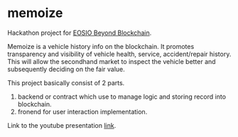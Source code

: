 # memoize

Hackathon project for [EOSIO Beyond Blockchain](https://eosio-beyond-blockchain.devpost.com/).

Memoize is a vehicle history info on the blockchain. It promotes transparency and visibility of vehicle health, service, accident/repair history. This will allow the secondhand market to inspect the vehicle better and subsequently deciding on the fair value.

This project basically consist of 2 parts.
1. backend or contract which use to manage logic and storing record into blockchain.
2. fronend for user interaction implementation.

Link to the youtube presentation [link](https://youtu.be/KxDLHf-vV1Q).
